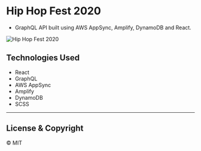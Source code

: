 # Hip Hop Fest 2020
- GraphQL API built using AWS AppSync, Amplify, DynamoDB and React.

![Hip Hop Fest 2020](Aloompa.gif)

## Technologies Used

-   React
-   GraphQL
-   AWS AppSync
-   Amplify
-   DynamoDB
-   SCSS

---

## License & Copyright

© MIT
